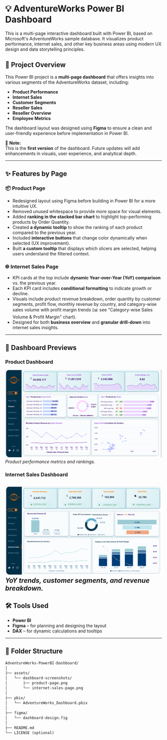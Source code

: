 # 💡 AdventureWorks Power BI Dashboard

This is a multi-page interactive dashboard built with Power BI, based on Microsoft's AdventureWorks sample database. It visualizes product performance, internet sales, and other key business areas using modern UX design and data storytelling principles.

## 📌 Project Overview

This Power BI project is a **multi-page dashboard** that offers insights into various segments of the AdventureWorks dataset, including:

- **Product Performance**
- **Internet Sales**
- **Customer Segments**
- **Reseller Sales**
- **Reseller Overview**
- **Employee Metrics**

The dashboard layout was designed using **Figma** to ensure a clean and user-friendly experience before implementation in Power BI.

🔄 **Note:**  
This is the **first version** of the dashboard. Future updates will add enhancements in visuals, user experience, and analytical depth.

---

## ✨ Features by Page

### 📦 Product Page

- Redesigned layout using Figma before building in Power BI for a more intuitive UX.
- Removed unused whitespace to provide more space for visual elements.
- Added **ranking in the stacked bar chart** to highlight top-performing products by Order Quantity.
- Created **a dynamic tooltip** to show the ranking of each product compared to the previous year.
- Included **interactive buttons** that change color dynamically when selected (UX improvement).
- Built **a custom tooltip** that displays which slicers are selected, helping users understand the filtered context.

### 🌐 Internet Sales Page

- KPI cards at the top include **dynamic Year-over-Year (YoY) comparison** vs. the previous year.
- Each KPI card includes **conditional formatting** to indicate growth or decline.
- Visuals include product revenue breakdown, order quantity by customer segments, profit flow, monthly revenue by country, and category-wise sales volume with profit margin trends (📊 see "Category-wise Sales Volume & Profit Margin" chart).
- Designed for both **business overview** and **granular drill-down** into internet sales insights.

---
## 📸 Dashboard Previews

### Product Dashboard
![Product Dashboard](assets/dashboard-screenshots/Product.png)  
*Product performance metrics and rankings.*

### Internet Sales Dashboard
![Internet Sales Dashboard](assets/dashboard-screenshots/InternetSales.png)  
*YoY trends, customer segments, and revenue breakdown.*
---

## 🛠 Tools Used

- **Power BI**
- **Figma** – for planning and designing the layout
- **DAX** – for dynamic calculations and tooltips

---

## 📁 Folder Structure

```text
AdventureWorks-PowerBI-Dashboard/
│
├── assets/
│   └── dashboard-screenshots/
│       ├── product-page.png
│       └── internet-sales-page.png
│
├── pbix/
│   └── AdventureWorks_Dashboard.pbix
│
├── figma/
│   └── dashboard-design.fig
│
├── README.md
└── LICENSE (optional)
